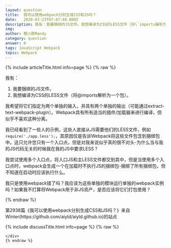 ```yaml
---
layout: question
title:  我可以使用webpack分别生成CSS和JS吗？
date:   2020-03-23T07:47:48.000Z
description: 我有：我要捆绑的JS文件。我想编译为CSS的LESS文件（将\`imports解析为一个包）。我希望将它们指定为两个单独的输入，并具有两个单独...
img: 
author: 樱小胖Mandy
category: question
answer: 0
tags: JavaScript Webpack
topic: Webpack
---
```

<div class="article-root">
  <div class="article">
    {% include articleTitle.html info=page %}
    {% raw %}
    <div class="article-content"><p><font style="vertical-align: inherit;"><font style="vertical-align: inherit;">我有：</font></font></p>

<ol>
<li><font style="vertical-align: inherit;"><font style="vertical-align: inherit;">我要捆绑的JS文件。</font></font></li>
<li><font style="vertical-align: inherit;"><font style="vertical-align: inherit;">我想编译为CSS的LESS文件（将@imports解析为一个包）。</font></font></li>
</ol>

<p><font style="vertical-align: inherit;"><font style="vertical-align: inherit;">我希望将它们指定为两个单独的输入，并具有两个单独的输出（可能通过extract-text-webpack-plugin）。</font><font style="vertical-align: inherit;">Webpack具有所有适当的插件/加载器来进行编译，但似乎不喜欢这种分离。</font></font></p>

<p><font style="vertical-align: inherit;"><font style="vertical-align: inherit;">我已经看到了一些人的示例，这些人直接从JS需要他们的LESS文件，例如</font></font><code>require('./app.less');</code><font style="vertical-align: inherit;"><font style="vertical-align: inherit;">，其原因仅是告诉Webpack将这些文件包含到捆绑包中。</font><font style="vertical-align: inherit;">这只允许您只有一个入口点，但是对我来说似乎真的很不对头-为什么当与我的JS代码无关的时候我在我的JS中要求LESS？</font></font></p>

<p><font style="vertical-align: inherit;"><font style="vertical-align: inherit;">我尝试使用多个入口点，将入口JS和主LESS文件都交到其中，但是当使用多个入口点时，webpack会生成一个在加载时不执行JS的捆绑包-捆绑了所有捆绑包，但不知道在启动时应该执行什么。</font></font></p>

<p><font style="vertical-align: inherit;"><font style="vertical-align: inherit;">我只是使用webpack错了吗？</font><font style="vertical-align: inherit;">我应该为这些单独的模块运行单独的webpack实例吗？</font><font style="vertical-align: inherit;">如果我不打算将Webpack用于非JS资产，是否应该将它们打包使用？</font></font></p></div>
    {% endraw %}
  </div>
  <p class="winter_mark">第2938篇《我可以使用webpack分别生成CSS和JS吗？》来自Winter(https://github.com/aiyld/aiyld.github.io)的站点</p>
  <div class="discuss-wrapper">
    {% include discussTitle.html info=page %}
    {% raw %}
    <div class="discuss-list">
    
    </div>
    {% endraw %}
  </div>
<div>
